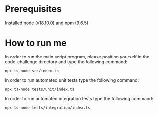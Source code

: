 # Prerequisites
Installed node (v18.10.0) and npm (9.6.5)

# How to run me
In order to run the main script program, please position yourself in the code-challenge directory and type the following command: 

```npx ts-node src/index.ts```

In order to run automated unit tests type the following command:

```npx ts-node tests/unit/index.ts```

In order to run automated integration tests type the following command:

```npx ts-node tests/integration/index.ts```
